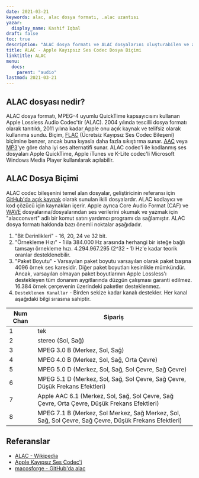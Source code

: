 ```yaml
---
date: 2021-03-21
keywords: alac, alac dosya formatı, .alac uzantısı
yazar:
  display_name: Kashif Iqbal
draft: false
toc: true
description: "ALAC dosya formatı ve ALAC dosyalarını oluşturabilen ve açabilen API'ler hakkında bilgi edinin."
title: ALAC - Apple Kayıpsız Ses Codec Dosya Biçimi
linktitle: ALAC
menu:
  docs:
    parent: "audio"
lastmod: 2021-03-21
---
```


## ALAC dosyası nedir?

ALAC dosya formatı, MPEG-4 uyumlu QuickTime kapsayıcısını kullanan Apple Lossless Audio Codec'tir (ALAC). 2004 yılında tescilli dosya formatı olarak tanıtıldı, 2011 yılına kadar Apple onu açık kaynak ve telifsiz olarak kullanıma sundu. Biçim, [FLAC](/tr/audio/flac/) (Ücretsiz Kayıpsız Ses Codec Bileşeni) biçimine benzer, ancak buna kıyasla daha fazla sıkıştırma sunar. [AAC](/tr/audio/aac/) veya [MP3](/tr/audio/mp3/)'ye göre daha iyi ses alternatifi sunar. ALAC codec'i ile kodlanmış ses dosyaları Apple QuickTime, Apple iTunes ve K-Lite codec'li Microsoft Windows Media Player kullanılarak açılabilir.

## ALAC Dosya Biçimi

ALAC codec bileşenini temel alan dosyalar, geliştiricinin referansı için [GitHub'da açık kaynak](https://github.com/macosforge/alac) olarak sunulan ikili dosyalardır. ALAC kodlayıcı ve kod çözücü için kaynakları içerir. Apple ayrıca Core Audio Format (CAF) ve [WAVE](/tr/audio/wav/) dosyalarına/dosyalarından ses verilerini okumak ve yazmak için "alacconvert" adlı bir komut satırı yardımcı programı da sağlamıştır. ALAC dosya formatı hakkında bazı önemli noktalar aşağıdadır.

1. "Bit Derinlikleri" - 16, 20, 24 ve 32 bit.
1. "Örnekleme Hızı" - 1 ila 384.000 Hz arasında herhangi bir isteğe bağlı tamsayı örnekleme hızı. 4.294.967.295 (2^32 - 1) Hz'e kadar teorik oranlar desteklenebilir.
1. "Paket Boyutu" - Varsayılan paket boyutu varsayılan olarak paket başına 4096 örnek ses karesidir. Diğer paket boyutları kesinlikle mümkündür. Ancak, varsayılan olmayan paket boyutlarının Apple Lossless'ı destekleyen tüm donanım aygıtlarında düzgün çalışması garanti edilmez. 16.384 örnek çerçevenin üzerindeki paketler desteklenmez.
1. `Desteklenen Kanallar` - Birden sekize kadar kanalı destekler. Her kanal aşağıdaki bilgi sırasına sahiptir.

|Num Chan| Sipariş|
|---|---|
|1 |tek|
|2 |stereo (Sol, Sağ)|
|3 |MPEG 3.0 B (Merkez, Sol, Sağ)|
|4 |MPEG 4.0 B (Merkez, Sol, Sağ, Orta Çevre)|
|5 |MPEG 5.0 D (Merkez, Sol, Sağ, Sol Çevre, Sağ Çevre)|
|6 |MPEG 5.1 D (Merkez, Sol, Sağ, Sol Çevre, Sağ Çevre, Düşük Frekans Efektleri)|
|7 |Apple AAC 6.1 (Merkez, Sol, Sağ, Sol Çevre, Sağ Çevre, Orta Çevre, Düşük Frekans Efektleri)|
|8 |MPEG 7.1 B (Merkez, Sol Merkez, Sağ Merkez, Sol, Sağ, Sol Çevre, Sağ Çevre, Düşük Frekans Efektleri)|

## Referanslar

* [ALAC - Wikipedia](https://en.wikipedia.org/wiki/Apple_Lossless)
* [Apple Kayıpsız Ses Codec'i](https://macosforge.github.io/alac/)
* [macosforge - GitHub'da alac](https://github.com/macosforge/alac)


